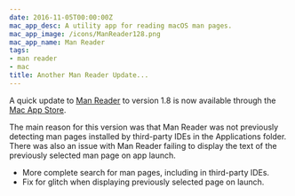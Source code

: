 ```yaml
---
date: 2016-11-05T00:00:00Z
mac_app_desc: A utility app for reading macOS man pages.
mac_app_image: /icons/ManReader128.png
mac_app_name: Man Reader
tags:
- man reader
- mac
title: Another Man Reader Update...
---
```


A quick update to [Man Reader][1] to version 1.8 is now available through the
[Mac App Store][2].

The main reason for this version was that Man Reader was not previously
detecting man pages installed by third-party IDEs in the Applications folder.
There was also an issue with Man Reader failing to display the text of the
previously selected man page on app launch.

* More complete search for man pages, including in third-party IDEs.
* Fix for glitch when displaying previously selected page on launch.

[1]: /manreader/
[2]: http://itunes.apple.com/app/man-reader/id522583774?mt=12
